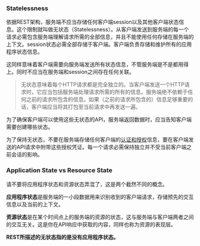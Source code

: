 ### Statelessness

依据REST架构，服务端不应当存储任何客户端session以及其他客户端状态信息。这个限制就叫做无状态（Statelessness）。从客户端发送到服务端的每一个请求必需包含服务端理解请求所需的全部信息，并且不能使用任何存储在服务端的上下文。session状态必需全部存储于客户端。客户端负责存储和维护所有的应用程序状态信息。

这同样意味着客户端需要向服务端发送所有状态信息，不管服务端是不是都用得上。同时不应当在服务端和session之间存在任何关联。

> 无状态意味着每个HTTP请求都是完全独立的。当客户端发送一个HTTP请求时，它应当包括服务端处理请求所需的所有的信息。服务端绝不依赖于任何之前的请求所包含的信息。如果（之前的请求所包含的）信息足够重要的话，客户端应当将其打包至当前请求中再发送一遍。

为了确保客户端可以使用这些无状态的API，服务端返回数据时，应当告知客户端需要创建哪些状态。

为了保持无状态，不要在服务端存储任何客户端的[认证和授权](https://restfulapi.net/security-essentials/)信息，要在客户端发送的API请求中附带这些授权凭证。每一个请求必需保持独立并不受当前客户端之前会话的影响。

### Application State vs Resource State

请不要将应用程序状态和资源状态弄混了，这是两个截然不同的概念。

**应用程序状态**是服务端的一小段数据用来识别收到的客户端请求，存储预先的交互信息以及当前的上下文。

**资源状态**是在某个时间点上的服务端的资源的状态，这与服务端与客户端两者之间的交互无关。这是你在API响应中获取的内容，同样也称为资源的表现层。

**REST所描述的无状态指的是没有应用程序状态。**

